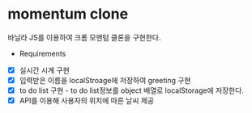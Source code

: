 
# momentum clone

바닐라 JS를 이용하여 크롬 모멘텀 클론을 구현한다.

- Requirements
-[x] 실시간 시계 구현
-[x] 입력받은 이름을 localStroage에 저장하여 greeting 구현
-[x] to do list 구현 - to do list정보를 object 배열로 localStorage에 저장한다.
-[x] API를 이용해 사용자의 위치에 따른 날씨 제공
